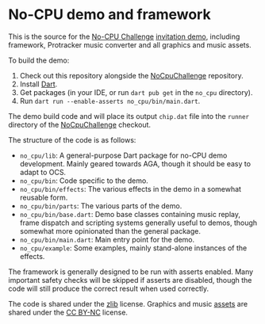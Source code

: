 # No-CPU demo and framework

This is the source for the [No-CPU Challenge](https://no-cpu.dev) [invitation demo](https://www.pouet.net/prod.php?which=104753), including framework, Protracker music converter and all graphics and music assets.

To build the demo:
1. Check out this repository alongside the [NoCpuChallenge](https://github.com/askeksa/NoCpuChallenge) repository.
2. Install [Dart](https://dart.dev/get-dart).
3. Get packages (in your IDE, or run `dart pub get` in the `no_cpu` directory).
4. Run `dart run --enable-asserts no_cpu/bin/main.dart`.

The demo build code and will place its output `chip.dat` file into the `runner` directory of the [NoCpuChallenge](https://github.com/askeksa/NoCpuChallenge) checkout.

The structure of the code is as follows:
- `no_cpu/lib`: A general-purpose Dart package for no-CPU demo development. Mainly geared towards AGA, though it should be easy to adapt to OCS.
- `no_cpu/bin`: Code specific to the demo.
- `no_cpu/bin/effects`: The various effects in the demo in a somewhat reusable form.
- `no_cpu/bin/parts`: The various parts of the demo.
- `no_cpu/bin/base.dart`: Demo base classes containing music replay, frame dispatch and scripting systems generally useful to demos, though somewhat more opinionated than the general package.
- `no_cpu/bin/main.dart`: Main entry point for the demo.
- `no_cpu/example`: Some examples, mainly stand-alone instances of the effects.

The framework is generally designed to be run with asserts enabled. Many important safety checks will be skipped if asserts are disabled, though the code will still produce the correct result when used correctly.

The code is shared under the [zlib](LICENSE.txt) license. Graphics and music [assets](assets) are shared under the [CC BY-NC](https://creativecommons.org/licenses/by-nc/4.0/deed.en) license.

